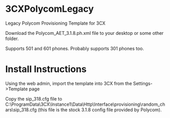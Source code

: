 # 3CXPolycomLegacy
Legacy Polycom Provisioning Template for 3CX

Download the Polycom_AET_3.1.8.ph.xml file to your desktop or some other folder.

Supports 501 and 601 phones. Probably supports 301 phones too.

# Install Instructions
Using the web admin, import the template into 3CX from the Settings->Template page

Copy the sip_318.cfg file to C:\ProgramData\3CX\Instance1\Data\Http\Interface\provisioning\random_chars\sip_318.cfg 
(this file is the stock 3.1.8 config file provided by Polycom).

